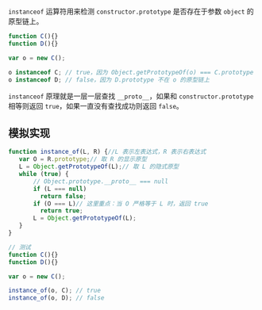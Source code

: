 #

`instanceof` 运算符用来检测 `constructor.prototype` 是否存在于参数 `object` 的原型链上。

```js
function C(){}
function D(){}

var o = new C();

o instanceof C; // true，因为 Object.getPrototypeOf(o) === C.prototype
o instanceof D; // false，因为 D.prototype 不在 o 的原型链上
```

`instanceof` 原理就是一层一层查找 `__proto__`，如果和 `constructor.prototype` 相等则返回 `true`，如果一直没有查找成功则返回 `false`。

## 模拟实现

```js
function instance_of(L, R) {//L 表示左表达式，R 表示右表达式
   var O = R.prototype;// 取 R 的显示原型
   L = Object.getPrototypeOf(L);// 取 L 的隐式原型
   while (true) {
       // Object.prototype.__proto__ === null
       if (L === null)
         return false;
       if (O === L)// 这里重点：当 O 严格等于 L 时，返回 true
         return true;
       L = Object.getPrototypeOf(L);
   }
}

// 测试
function C(){}
function D(){}

var o = new C();

instance_of(o, C); // true
instance_of(o, D); // false
```
